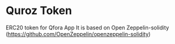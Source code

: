 # Quroz Token
ERC20 token for Qfora App
It is based on Open Zeppelin-solidity (https://github.com/OpenZeppelin/openzeppelin-solidity)
